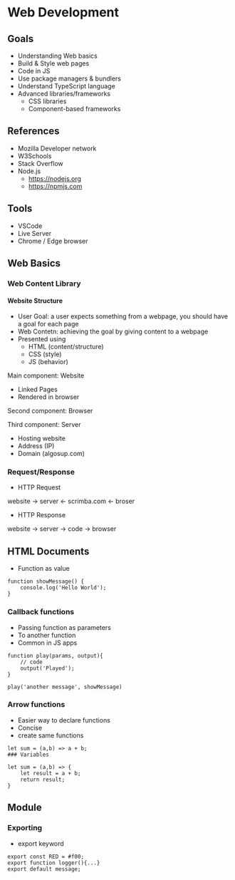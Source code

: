 # Web Development

## Goals

- Understanding Web basics
- Build & Style web pages
- Code in JS
- Use package managers & bundlers
- Understand TypeScript language
- Advanced libraries/frameworks
  - CSS libraries
  - Component-based frameworks

## References

- Mozilla Developer network
- W3Schools
- Stack Overflow
- Node.js
  - https://nodejs.org
  - https://npmjs.com

## Tools

- VSCode
- Live Server
- Chrome / Edge browser

## Web Basics

### Web Content Library

#### Website Structure

- User Goal: a user expects something from a webpage, you should have a goal for each page
- Web Contetn: achieving the goal by giving content to a webpage
- Presented using
  - HTML (content/structure)
  - CSS (style)
  - JS (behavior)

Main component: Website

- Linked Pages
- Rendered in browser

Second component: Browser

Third component: Server

- Hosting website
- Address (IP)
- Domain (algosup.com)

### Request/Response

- HTTP Request

website -> server <- scrimba.com <- broser

- HTTP Response

website -> server -> code -> browser

## HTML Documents

- Function as value

```JS
function showMessage() {
    console.log('Hello World');
}
```

### Callback functions

- Passing function as parameters
- To another function
- Common in JS apps

```JS
function play(params, output){
    // code
    output('Played');
}

play('another message', showMessage)
```

### Arrow functions

- Easier way to declare functions
- Concise
- create same functions

```JS
let sum = (a,b) => a + b;
### Variables

let sum = (a,b) => {
    let result = a + b;
    return result;
}
```

## Module 

### Exporting

- export keyword

```JS
export const RED = #f00;
export function logger(){...}
export default message;
```